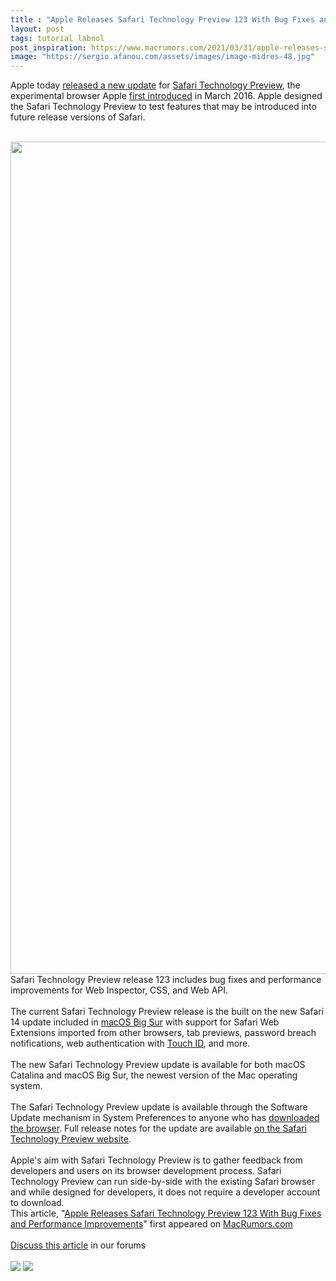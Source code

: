 ```yaml
---
title : "Apple Releases Safari Technology Preview 123 With Bug Fixes and Performance Improvements"
layout: post
tags: tutorial labnol
post_inspiration: https://www.macrumors.com/2021/03/31/apple-releases-safari-technology-preview-123/
image: "https://sergio.afanou.com/assets/images/image-midres-48.jpg"
---
```


Apple today <a href="https://developer.apple.com/safari/download/">released a new update</a> for <a href="https://www.macrumors.com/guide/safari-technology-preview/">Safari Technology Preview</a>, the experimental browser Apple <a href="http://www.macrumors.com/2016/03/30/apple-safari-technology-preview-browser/">first introduced</a> in March 2016. Apple designed the &zwnj;Safari Technology Preview&zwnj; to test features that may be introduced into future release versions of Safari.
<br/>

<br/>
<img class="aligncenter size-full wp-image-785724" src="https://images.macrumors.com/article-new/2021/02/Safari-Technology-Preview-Feature.jpg" alt="" width="2368" height="1332" />
<br/>
&zwnj;Safari Technology Preview&zwnj; release 123 includes bug fixes and performance improvements for Web Inspector, CSS, and Web API.
<br/>

<br/>
The current &zwnj;Safari Technology Preview&zwnj; release is the built on the new Safari 14 update included in <a href="https://www.macrumors.com/roundup/macos-big-sur/">macOS Big Sur</a> with support for Safari Web Extensions imported from other browsers, tab previews, password breach notifications, web authentication with <a href="https://www.macrumors.com/guide/touch-id/">Touch ID</a>, and more.
<br/>

<br/>
The new &zwnj;Safari Technology Preview&zwnj; update is available for both macOS Catalina and &zwnj;macOS Big Sur&zwnj;, the newest version of the Mac operating system.
<br/>

<br/>
The &zwnj;Safari Technology Preview&zwnj; update is available through the Software Update mechanism in System Preferences to anyone who has <a href="https://developer.apple.com/safari/download/">downloaded the browser</a>. Full release notes for the update are available <a href="https://developer.apple.com/safari/technology-preview/release-notes/">on the Safari Technology Preview website</a>.
<br/>

<br/>
Apple's aim with &zwnj;Safari Technology Preview&zwnj; is to gather feedback from developers and users on its browser development process. &zwnj;Safari Technology Preview&zwnj; can run side-by-side with the existing Safari browser and while designed for developers, it does not require a developer account to download.<br/>This article, &quot;<a href="https://www.macrumors.com/2021/03/31/apple-releases-safari-technology-preview-123/">Apple Releases Safari Technology Preview 123 With Bug Fixes and Performance Improvements</a>&quot; first appeared on <a href="https://www.macrumors.com">MacRumors.com</a><br/><br/><a href="https://forums.macrumors.com/threads/apple-releases-safari-technology-preview-123-with-bug-fixes-and-performance-improvements.2290228/">Discuss this article</a> in our forums<br/><br/><div class="feedflare">
<a href="http://feeds.macrumors.com/~ff/MacRumors-All?a=zH69pGBaWfE:8h86wfF02U0:6W8y8wAjSf4"><img src="http://feeds.feedburner.com/~ff/MacRumors-All?d=6W8y8wAjSf4" border="0"></img></a> <a href="http://feeds.macrumors.com/~ff/MacRumors-All?a=zH69pGBaWfE:8h86wfF02U0:qj6IDK7rITs"><img src="http://feeds.feedburner.com/~ff/MacRumors-All?d=qj6IDK7rITs" border="0"></img></a>
</div><img src="http://feeds.feedburner.com/~r/MacRumors-All/~4/zH69pGBaWfE" height="1" width="1" alt=""/>